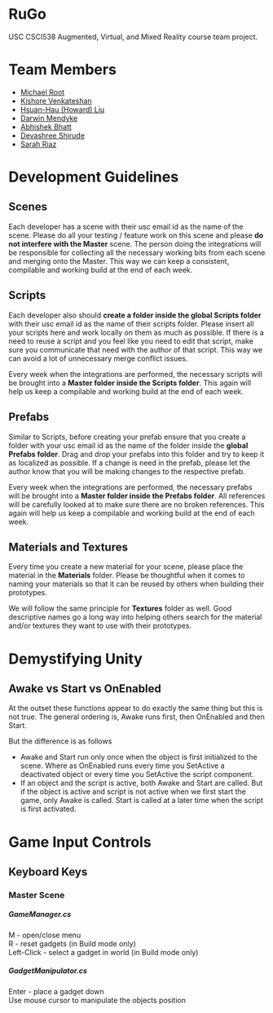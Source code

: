 # RuGo
USC CSCI538 Augmented, Virtual, and Mixed Reality course team project.

# Team Members
- [Michael Root](https://github.com/nemosx)
- [Kishore Venkateshan](https://github.com/kv3n)
- [Hsuan-Hau (Howard) Liu](https://github.com/hsuanhauliu)
- [Darwin Mendyke](https://github.com/NiwradMendyke)
- [Abhishek Bhatt](https://github.com/abhatt95)
- [Devashree Shirude](https://github.com/DevaShirude)
- [Sarah Riaz](https://github.com/sriaz08)

# Development Guidelines

## Scenes

Each developer has a scene with their usc email id as the name of the scene. Please do all your testing / feature work on this scene and please **do not interfere with the Master** scene. The person doing the integrations will be responsible for collecting all the necessary working bits from each scene and merging onto the Master. This way we can keep a consistent, compilable and working build at the end of each week.

## Scripts

Each developer also should **create a folder inside the global Scripts folder** with their usc email id as the name of their scripts folder. Please insert all your scripts here and work locally on them as much as possible. If there is a need to reuse a script and you feel like you need to edit that script, make sure you communicate that need with the author of that script. This way we can avoid a lot of unnecessary merge conflict issues.

Every week when the integrations are performed, the necessary scripts will be brought into a **Master folder inside the Scripts folder**. This again will help us keep a compilable and working build at the end of each week.

## Prefabs

Similar to Scripts, before creating your prefab ensure that you create a folder with your usc email id as the name of the folder inside the **global Prefabs folder**. Drag and drop your prefabs into this folder and try to keep it as localized as possible. If a change is need in the prefab, please let the author know that you will be making changes to the respective prefab.

Every week when the integrations are performed, the necessary prefabs will be brought into a **Master folder inside the Prefabs folder**. All references will be carefully looked at to make sure there are no broken references. This again will help us keep a compilable and working build at the end of each week.

## Materials and Textures

Every time you create a new material for your scene, please place the material in the **Materials** folder. Please be thoughtful when it comes to naming your materials so that it can be reused by others when building their prototypes.

We will follow the same principle for **Textures** folder as well. Good descriptive names go a long way into helping others search for the material and/or textures they want to use with their prototypes.

# Demystifying Unity

## Awake vs Start vs OnEnabled

At the outset these functions appear to do exactly the same thing but this is not true. The general ordering is, Awake runs first, then OnEnabled and then Start.

But the difference is as follows
- Awake and Start run only once when the object is first initialized to the scene. Where as OnEnabled runs every time you SetActive a deactivated object or every time you SetActive the script component.
- If an object and the script is active, both Awake and Start are called. But if the object is active and script is not active when we first start the game, only Awake is called. Start is called at a later time when the script is first activated.

# Game Input Controls

## Keyboard Keys

### Master Scene

##### GameManager.cs

M - open/close menu  
R - reset gadgets (in Build mode only)  
Left-Click - select a gadget in world (in Build mode only)

##### GadgetManipulator.cs
Enter - place a gadget down  
Use mouse cursor to manipulate the objects position
